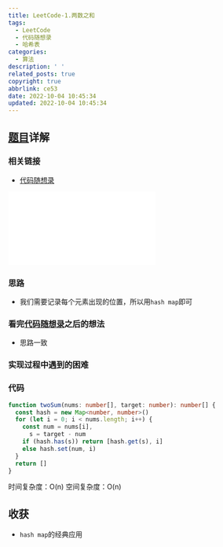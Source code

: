 ```yaml
---
title: LeetCode-1.两数之和
tags:
  - LeetCode
  - 代码随想录
  - 哈希表
categories:
  - 算法
description: ' '
related_posts: true
copyright: true
abbrlink: ce53
date: 2022-10-04 10:45:34
updated: 2022-10-04 10:45:34
---
```


## [题目](https://leetcode.cn/problems/two-sum/)详解

### 相关链接

- [代码随想录](https://programmercarl.com/0001.两数之和.html)

<iframe class="iframe_video" src="//player.bilibili.com/player.html?aid=471096893&bvid=BV1aT41177mK&cid=776815010&page=1" scrolling="no" border="0" frameborder="no" framespacing="0" allowfullscreen="true"> </iframe>

### 思路

- 我们需要记录每个元素出现的位置，所以用`hash map`即可

### 看完[代码随想录](https://programmercarl.com/0001.两数之和.html)之后的想法

- 思路一致

### 实现过程中遇到的困难

### 代码

```ts TypeScript
function twoSum(nums: number[], target: number): number[] {
  const hash = new Map<number, number>()
  for (let i = 0; i < nums.length; i++) {
    const num = nums[i],
      s = target - num
    if (hash.has(s)) return [hash.get(s), i]
    else hash.set(num, i)
  }
  return []
}
```

时间复杂度：O(n)
空间复杂度：O(n)

## 收获

- `hash map`的经典应用
